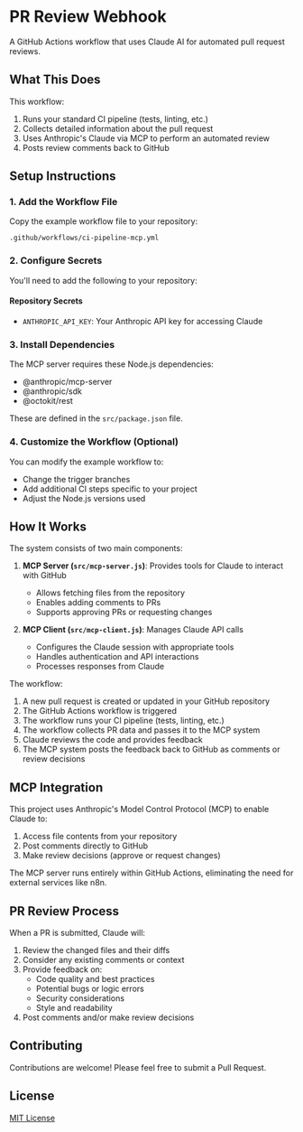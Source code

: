 # PR Review Webhook

A GitHub Actions workflow that uses Claude AI for automated pull request reviews.

## What This Does

This workflow:
1. Runs your standard CI pipeline (tests, linting, etc.)
2. Collects detailed information about the pull request
3. Uses Anthropic's Claude via MCP to perform an automated review
4. Posts review comments back to GitHub

## Setup Instructions

### 1. Add the Workflow File

Copy the example workflow file to your repository:

```
.github/workflows/ci-pipeline-mcp.yml
```

### 2. Configure Secrets

You'll need to add the following to your repository:

#### Repository Secrets
- `ANTHROPIC_API_KEY`: Your Anthropic API key for accessing Claude

### 3. Install Dependencies

The MCP server requires these Node.js dependencies:
- @anthropic/mcp-server
- @anthropic/sdk
- @octokit/rest

These are defined in the `src/package.json` file.

### 4. Customize the Workflow (Optional)

You can modify the example workflow to:
- Change the trigger branches
- Add additional CI steps specific to your project
- Adjust the Node.js versions used

## How It Works

The system consists of two main components:

1. **MCP Server (`src/mcp-server.js`)**: Provides tools for Claude to interact with GitHub
   - Allows fetching files from the repository
   - Enables adding comments to PRs
   - Supports approving PRs or requesting changes

2. **MCP Client (`src/mcp-client.js`)**: Manages Claude API calls
   - Configures the Claude session with appropriate tools
   - Handles authentication and API interactions
   - Processes responses from Claude

The workflow:
1. A new pull request is created or updated in your GitHub repository
2. The GitHub Actions workflow is triggered
3. The workflow runs your CI pipeline (tests, linting, etc.)
4. The workflow collects PR data and passes it to the MCP system
5. Claude reviews the code and provides feedback
6. The MCP system posts the feedback back to GitHub as comments or review decisions

## MCP Integration

This project uses Anthropic's Model Control Protocol (MCP) to enable Claude to:
1. Access file contents from your repository
2. Post comments directly to GitHub
3. Make review decisions (approve or request changes)

The MCP server runs entirely within GitHub Actions, eliminating the need for external services like n8n.

## PR Review Process

When a PR is submitted, Claude will:
1. Review the changed files and their diffs
2. Consider any existing comments or context
3. Provide feedback on:
   - Code quality and best practices
   - Potential bugs or logic errors
   - Security considerations
   - Style and readability
4. Post comments and/or make review decisions

## Contributing

Contributions are welcome! Please feel free to submit a Pull Request.

## License

[MIT License](LICENSE)